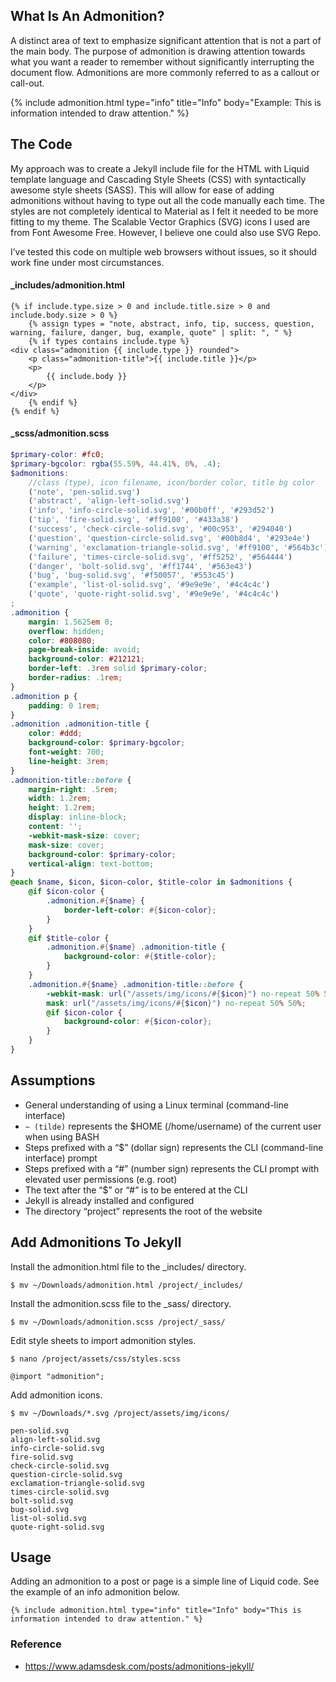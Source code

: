 
## What Is An Admonition?
A distinct area of text to emphasize significant attention that is not a part of the main body. The purpose of admonition is drawing attention towards what you want a reader to remember without significantly interrupting the document flow. Admonitions are more commonly referred to as a callout or call-out.

{% include admonition.html type="info" title="Info" body="Example: This is information intended to draw attention." %}

## The Code
My approach was to create a Jekyll include file for the HTML with Liquid template language and Cascading Style Sheets (CSS) with syntactically awesome style sheets (SASS). This will allow for ease of adding admonitions without having to type out all the code manually each time. The styles are not completely identical to Material as I felt it needed to be more fitting to my theme. The Scalable Vector Graphics (SVG) icons I used are from Font Awesome Free. However, I believe one could also use SVG Repo.

I’ve tested this code on multiple web browsers without issues, so it should work fine under most circumstances.

#### _includes/admonition.html

```liquid
{% if include.type.size > 0 and include.title.size > 0 and include.body.size > 0 %}
    {% assign types = "note, abstract, info, tip, success, question, warning, failure, danger, bug, example, quote" | split: ", " %}
    {% if types contains include.type %}
<div class="admonition {{ include.type }} rounded">
    <p class="admonition-title">{{ include.title }}</p>
    <p>
        {{ include.body }}
    </p>
</div>
    {% endif %}
{% endif %}
```

#### _scss/admonition.scss

```scss
$primary-color: #fc0;
$primary-bgcolor: rgba(55.59%, 44.41%, 0%, .4);
$admonitions:
    //class (type), icon filename, icon/border color, title bg color
    ('note', 'pen-solid.svg')
    ('abstract', 'align-left-solid.svg')
    ('info', 'info-circle-solid.svg', '#00b0ff', '#293d52')
    ('tip', 'fire-solid.svg', '#ff9100', '#433a38')
    ('success', 'check-circle-solid.svg', '#00c953', '#294040')
    ('question', 'question-circle-solid.svg', '#00b8d4', '#293e4e')
    ('warning', 'exclamation-triangle-solid.svg', '#ff9100', '#564b3c')
    ('failure', 'times-circle-solid.svg', '#ff5252', '#564444')
    ('danger', 'bolt-solid.svg', '#ff1744', '#563e43')
    ('bug', 'bug-solid.svg', '#f50057', '#553c45')
    ('example', 'list-ol-solid.svg', '#9e9e9e', '#4c4c4c')
    ('quote', 'quote-right-solid.svg', '#9e9e9e', '#4c4c4c')
;
.admonition {
	margin: 1.5625em 0;
	overflow: hidden;
	color: #808080;
	page-break-inside: avoid;
	background-color: #212121;
	border-left: .3rem solid $primary-color;
	border-radius: .1rem;
}
.admonition p {
    padding: 0 1rem;
}
.admonition .admonition-title {
    color: #ddd;
    background-color: $primary-bgcolor;
    font-weight: 700;
    line-height: 3rem;
}
.admonition-title::before {
    margin-right: .5rem;
    width: 1.2rem;
    height: 1.2rem;
    display: inline-block;
    content: '';
    -webkit-mask-size: cover;
    mask-size: cover;
    background-color: $primary-color;
    vertical-align: text-bottom;
}
@each $name, $icon, $icon-color, $title-color in $admonitions {
    @if $icon-color {
        .admonition.#{$name} {
            border-left-color: #{$icon-color};
        }
    }
    @if $title-color {
        .admonition.#{$name} .admonition-title {
            background-color: #{$title-color};
        }
    }
    .admonition.#{$name} .admonition-title::before {
        -webkit-mask: url("/assets/img/icons/#{$icon}") no-repeat 50% 50%;
        mask: url("/assets/img/icons/#{$icon}") no-repeat 50% 50%;
        @if $icon-color {
            background-color: #{$icon-color};
        }
    }
}
```

## Assumptions

- General understanding of using a Linux terminal (command-line interface)
- `~ (tilde)` represents the $HOME (/home/username) of the current user when using BASH
- Steps prefixed with a “$” (dollar sign) represents the CLI (command-line interface) prompt
- Steps prefixed with a “#” (number sign) represents the CLI prompt with elevated user permissions (e.g. root)
- The text after the “$” or “#” is to be entered at the CLI
- Jekyll is already installed and configured
- The directory “project” represents the root of the website

## Add Admonitions To Jekyll
Install the admonition.html file to the _includes/ directory.
```shell
$ mv ~/Downloads/admonition.html /project/_includes/
```

Install the admonition.scss file to the _sass/ directory.
```shell
$ mv ~/Downloads/admonition.scss /project/_sass/
```

Edit style sheets to import admonition styles.
```shell
$ nano /project/assets/css/styles.scss
```

```shell
@import "admonition";
```

Add admonition icons.
```shell
$ mv ~/Downloads/*.svg /project/assets/img/icons/
```

```
pen-solid.svg
align-left-solid.svg
info-circle-solid.svg
fire-solid.svg
check-circle-solid.svg
question-circle-solid.svg
exclamation-triangle-solid.svg
times-circle-solid.svg
bolt-solid.svg
bug-solid.svg
list-ol-solid.svg
quote-right-solid.svg
```

## Usage
Adding an admonition to a post or page is a simple line of Liquid code. See the example of an info admonition below.

```liquid
{% include admonition.html type="info" title="Info" body="This is information intended to draw attention." %}
```

### Reference
- https://www.adamsdesk.com/posts/admonitions-jekyll/

